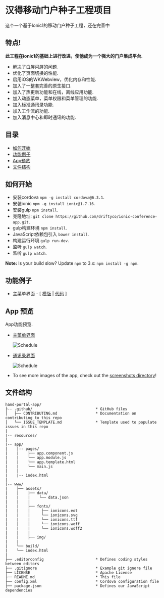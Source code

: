 # 汉得移动门户种子工程项目

这个一个基于Ionic1的移动门户种子工程，还在完善中


## 特点!
**此工程在ionic1的基础上进行改进，使他成为一个强大的门户集成平台.** 
* 解决了白屏闪屏的问题.
* 优化了页面切换的性能.
* 启用iOS的WKWebview，优化内存和性能.
* 加入了一整套完善的原生接口.
* 加入了热更新功能和在线，离线应用功能.
* 加入动态菜单，菜单权限和菜单管理的功能.
* 加入标准通讯录功能.
* 加入工作流的功能.
* 加入消息中心和即时通讯的功能.

## 目录
 - [如何开始](#如何开始)
 - [功能例子](#功能例子)
 - [App预览](#App预览)
 - [文件结构](#文件结构)


## 如何开始

* 安装cordova `npm -g install cordova@6.3.1`.
* 安装ionic `npm -g install ionic@1.7.16`.
* 安装gulp `npm install`.
* 克隆地址: `git clone https://github.com/driftyco/ionic-conference-app.git`.
* gulp构建环境 `npm install`.
* JavaScript依赖包引入 `bower install`.
* 构建运行环境 `gulp run-dev`.
* 监听 `gulp watch`.
* 监听 `gulp watch`.

**Note:** Is your build slow? Update `npm` to 3.x: `npm install -g npm`.

## 功能例子

* 主菜单界面 - [ [模版](https://github.com/driftyco/ionic-conference-app/blob/master/src/pages/speaker-list/speaker-list.html) | [代码](https://github.com/driftyco/ionic-conference-app/blob/master/src/pages/speaker-list/speaker-list.ts) ]

## App 预览

App功能预览.

- [主菜单界面](https://github.com/driftyco/ionic-conference-app/blob/master/src/pages/schedule/schedule.html)

  <img src="resources/screenshots/SchedulePage.png" alt="Schedule">


- [通讯录界面](https://github.com/driftyco/ionic-conference-app/blob/master/src/pages/about/about.html)

  <img src="resources/screenshots/AboutPage.png" alt="Schedule">


- To see more images of the app, check out the [screenshots directory](https://github.com/driftyco/ionic-conference-app/tree/master/resources/screenshots)!


## 文件结构

```
hand-portal-app/
├-- .github/                            * GitHub files
│   ├── CONTRIBUTING.md                 * Documentation on contributing to this repo
│   └── ISSUE_TEMPLATE.md               * Template used to populate issues in this repo
|
|-- resources/
|
|-- app/
|    |-- pages/
|    |    ├── app.component.js
|    |    └── app.module.js
|    |    └── app.template.html
|    |    └── main.js
|    |
|    |-- index.html
|
|-- www/
|    ├── assets/
|    |    ├── data/
|    |    |    └── data.json
|    |    |
|    |    ├── fonts/
|    |    |     ├── ionicons.eot
|    |    |     └── ionicons.svg
|    |    |     └── ionicons.ttf
|    |    |     └── ionicons.woff
|    |    |     └── ionicons.woff2
|    |    |
|    |    ├── img/
|    |
|    └── build/
|    └── index.html
|
├── .editorconfig                       * Defines coding styles between editors
├── .gitignore                          * Example git ignore file
├── LICENSE                             * Apache License
├── README.md                           * This file
├── config.xml                          * Cordova configuration file
├── package.json                        * Defines our JavaScript dependencies
```
